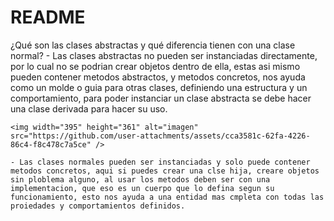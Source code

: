 # README

¿Qué son las clases abstractas y qué diferencia tienen con una clase normal?
    - Las clases abstractas no pueden ser instanciadas directamente, por lo cual no se podrian crear objetos dentro de ella, estas asi mismo pueden contener metodos abstractos, y metodos concretos, nos ayuda como un molde o guia para otras clases, definiendo una estructura y un comportamiento, para poder instanciar un clase abstracta se debe hacer una clase derivada para hacer su uso.

    <img width="395" height="361" alt="imagen" src="https://github.com/user-attachments/assets/cca3581c-62fa-4226-86c4-f8c478c7a5ce" />

    - Las clases normales pueden ser instanciadas y solo puede contener metodos concretos, aqui si puedes crear una clse hija, creare objetos sin ploblema alguno, al usar los metodos deben ser con una implementacion, que eso es un cuerpo que lo defina segun su funcionamiento, esto nos ayuda a una entidad mas cmpleta con todas las proiedades y comportamientos definidos.

